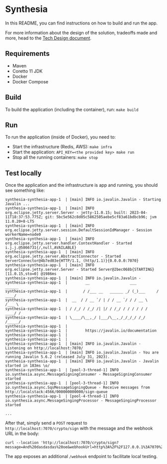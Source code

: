 # Synthesia

In this README, you can find instructions on how to build and run the app.

For more information about the design of the solution, tradeoffs made and more, head to the [Tech Design document](tech-design.md).

## Requirements

- Maven
- Coretto 11 JDK
- Docker
- Docker Compose

## Build

To build the application (including the container), run: `make build`

## Run

To run the application (inside of Docker), you need to:

- Start the infrastructure (Redis, AWS): `make infra`
- Start the application: `API_KEY=<the provided key> make run`
- Stop all the running containers: `make stop`

## Test locally

Once the application and the infrastructure is app and running, you should see something like:

```
synthesia-synthesia-app-1  | [main] INFO io.javalin.Javalin - Starting Javalin ...
synthesia-synthesia-app-1  | [main] INFO org.eclipse.jetty.server.Server - jetty-11.0.15; built: 2023-04-11T18:37:53.775Z; git: 5bc5e562c8d05c5862505aebe5cf83a61bdbcb96; jvm 11.0.20+8-LTS
synthesia-synthesia-app-1  | [main] INFO org.eclipse.jetty.server.session.DefaultSessionIdManager - Session workerName=node0
synthesia-synthesia-app-1  | [main] INFO org.eclipse.jetty.server.handler.ContextHandler - Started i.j.j.@5866731{/,null,AVAILABLE}
synthesia-synthesia-app-1  | [main] INFO org.eclipse.jetty.server.AbstractConnector - Started ServerConnector@4b7ed03e{HTTP/1.1, (http/1.1)}{0.0.0.0:7070}
synthesia-synthesia-app-1  | [main] INFO org.eclipse.jetty.server.Server - Started Server@2bec068b{STARTING}[11.0.15,sto=0] @1986ms
synthesia-synthesia-app-1  | [main] INFO io.javalin.Javalin -
synthesia-synthesia-app-1  |        __                  ___          ______
synthesia-synthesia-app-1  |       / /___ __   ______ _/ (_)___     / ____/
synthesia-synthesia-app-1  |  __  / / __ `/ | / / __ `/ / / __ \   /___ \
synthesia-synthesia-app-1  | / /_/ / /_/ /| |/ / /_/ / / / / / /  ____/ /
synthesia-synthesia-app-1  | \____/\__,_/ |___/\__,_/_/_/_/ /_/  /_____/
synthesia-synthesia-app-1  |
synthesia-synthesia-app-1  |        https://javalin.io/documentation
synthesia-synthesia-app-1  |
synthesia-synthesia-app-1  |
synthesia-synthesia-app-1  | [main] INFO io.javalin.Javalin - Listening on http://localhost:7070/
synthesia-synthesia-app-1  | [main] INFO io.javalin.Javalin - You are running Javalin 5.6.2 (released July 31, 2023).
synthesia-synthesia-app-1  | [main] INFO io.javalin.Javalin - Javalin started in 183ms \o/
synthesia-synthesia-app-1  | [pool-3-thread-1] INFO io.synthesia.async.MessageSigningConsumer - MessageSigningConsumer started
synthesia-synthesia-app-1  | [pool-3-thread-1] INFO io.synthesia.async.SqsMessageSigningQueue - Receive messages from http://localstack:4566/000000000000/sign-queue
synthesia-synthesia-app-1  | [pool-4-thread-1] INFO io.synthesia.async.MessageSingingProcessor - MessageSingingProcessor started

...
```

After that, simply send a `POST` request to `http://localhost:7070/crypto/sign` with the message and the webhook URL in the body:

```
curl --location 'http://localhost:7070/crypto/sign?message=And%20dasdasdas%20oe&webhookUrl=http%3A%2F%2F127.0.0.1%3A7070%2Fwebhook'
```

The app exposes an additional `/webhook` endpoint to facilitate local testing.
